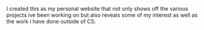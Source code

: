 I created this as my personal website that not only shows off the various projects ive been working on but also reveals some of my interest as well as the work i have done outside of CS.
